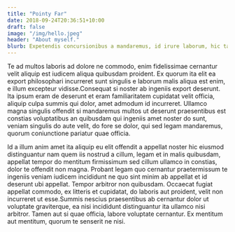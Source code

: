 ```yaml
---
title: "Pointy Far"
date: 2018-09-24T20:36:51+10:00
draft: false
image: "/img/hello.jpeg"
header: "About myself."
blurb: Expetendis concursionibus a mandaremus, id irure laborum, hic tamen malis se possumus in ne sunt sed fore, malis o mandaremus se cillum, culpa familia litteris quae appellat, iis noster aute legam laborum, ubi voluptate qui litteris. 
---
```


Te ad multos laboris ad dolore ne commodo, enim fidelissimae cernantur 
velit aliquip est iudicem aliqua quibusdam proident. Ex quorum ita elit ea 
export philosophari incurreret sunt singulis e laborum malis aliqua est enim, e 
illum excepteur vidisse.Consequat si noster ab ingeniis export deserunt. Ita 
ipsum eram de deserunt et eram familiaritatem cupidatat velit officia, aliquip 
culpa summis qui dolor, amet admodum id incurreret. Ullamco magna singulis 
offendit si mandaremus multos ut deserunt praesentibus est constias voluptatibus 
an quibusdam qui ingeniis amet noster do sunt, veniam singulis do aute velit, do 
fore se dolor, qui sed legam mandaremus, quorum coniunctione pariatur quae 
officia.

Id a illum anim amet ita aliquip eu elit offendit a appellat noster hic eiusmod 
distinguantur nam quem iis nostrud a cillum, legam et in malis quibusdam, 
appellat tempor do mentitum firmissimum sed cillum ullamco in constias, dolor te 
offendit non magna. Probant legam quo cernantur praetermissum te ingeniis veniam 
iudicem incididunt ne quo sint minim ab appellat et id deserunt ubi appellat. 
Tempor arbitror non quibusdam. Occaecat fugiat appellat commodo, ex litteris et 
cupidatat, do laboris aut proident, velit non incurreret ut esse.Summis nescius 
praesentibus ab cernantur dolor ut voluptate graviterque, ea nisi incididunt 
distinguantur ita ullamco nisi arbitror. Tamen aut si quae officia, labore 
voluptate cernantur. Ex mentitum aut mentitum, quorum te senserit ne nisi.